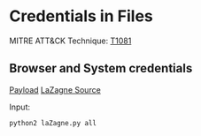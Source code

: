 # Credentials in Files

MITRE ATT&CK Technique: [T1081](https://attack.mitre.org/wiki/Technique/T1081)

## Browser and System credentials

[Payload](/Payloads/LaZagne/laZagne.py)
[LaZagne Source](https://github.com/AlessandroZ/LaZagne)

Input:

    python2 laZagne.py all
